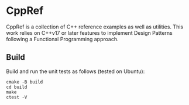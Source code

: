 CppRef
======

CppRef is a collection of C++ reference examples as well as utilities.  This work relies
on C++v17 or later features to implement Design Patterns following a Functional Programming
approach.

## Build
Build and run the unit tests as follows (tested on Ubuntu):
```
cmake -B build
cd build
make
ctest -V
```

